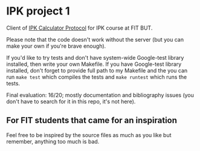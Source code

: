 # IPK project 1

Client of [IPK Calculator Protocol](https://git.fit.vutbr.cz/NESFIT/IPK-Projekty/src/branch/master/Project%201/Protocol.md) for IPK course at FIT BUT. 

Please note that the code doesn't work without the server (but you can make your own if you're brave enough). 

If you'd like to try tests and don't have system-wide Google-test library installed, then write your own Makefile. If you have Google-test library installed, don't forget to provide full path to my Makefile and the you can run `make test` which compiles the tests and `make runtest` which runs the tests. 

Final evaluation: 16/20; mostly documentation and bibliography issues (you don't have to search for it in this repo, it's not here).

## For FIT students that came for an inspiration
Feel free to be inspired by the source files as much as you like but remember, anything too much is bad.
